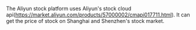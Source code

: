 The Aliyun stock platform uses Aliyun's stock cloud api(https://market.aliyun.com/products/57000002/cmapi017711.html). It can get the price of stock on Shanghai and Shenzhen's stock market.
